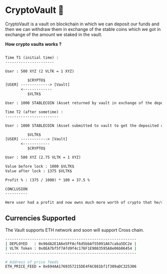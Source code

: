# CryptoVault 🔐

CryptoVault is a vault on blockchain in which we can deposit our funds and then we can withdraw them in exchange of the stable coins which we got in exchange of the amount we staked in the vault.

**How crypto vaults works ?**

```txt

Time T1 (initial time) :
----------------------

User : 500 XYZ (2 VLTK = 1 XYZ)

          $CRYPTO$
[USER] -------------> [Vault]
       <-------------
          $VLTK$

User : 1000 STABLECOIN (Asset returned by vault in exchange of the deposits as stable crypto)

Time T2 (after sometime) :
------------------------

User : 1000 STABLECOIN (Asset submitted to vault to get the deposited assets back which have higher value now)

          $VLTK$
[USER] ------------> [Vault]
       <------------
          $CRYPTO$

User : 500 XYZ (2.75 VLTK = 1 XYZ)

Value before lock : 1000 $VLTK$
Value after lock : 1375 $VLTK$

Profit % : (375 / 1000) * 100 = 37.5 %

CONCLUSION
----------

Here user had a profit and now owns much more worth of crypto that he/she/they owned it at time T1.

```

## Currencies Supported

The Vault supports ETH network and soon will support Cross chain.

```sh
-----------------------------------------------------------
| DEPLOYED   : 0x96dA2E1A6e5FFAcf6d5bbAf55091A67caba5DC2e |
| VLTK Token : 0x0EA7bf5f7Afd9f4c176F1E9083595A8e06b06454 |
-----------------------------------------------------------

# Address of price feeds
ETH_PRICE_FEED = 0x694AA1769357215DE4FAC081bf1f309aDC325306 
```
